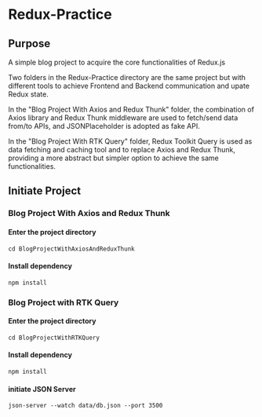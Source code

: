 # Redux-Practice
## Purpose
A simple blog project to acquire the core functionalities of Redux.js  

Two folders in the Redux-Practice directory are the same project but with different tools to achieve Frontend and Backend communication and upate Redux state.  

In the "Blog Project With Axios and Redux Thunk" folder, the combination of Axios library and Redux Thunk middleware are used to fetch/send data from/to APIs, and JSONPlaceholder is adopted as fake API.  
  
In the "Blog Project With RTK Query" folder, Redux Toolkit Query is used as data fetching and caching tool and to replace Axios and Redux Thunk, providing a more abstract but simpler option to achieve the same functionalities.

## Initiate Project  
### Blog Project With Axios and Redux Thunk
#### Enter the project directory
```
cd BlogProjectWithAxiosAndReduxThunk
```
#### Install dependency
```
npm install
```
### Blog Project with RTK Query
#### Enter the project directory
```
cd BlogProjectWithRTKQuery
```
#### Install dependency
```
npm install
```
#### initiate JSON Server
```
json-server --watch data/db.json --port 3500
```